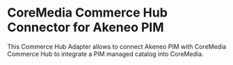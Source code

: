 # CoreMedia Commerce Hub Connector for Akeneo PIM

This Commerce Hub Adapter allows to connect Akeneo PIM with CoreMedia Commerce Hub to integrate a PIM managed catalog into CoreMedia.
